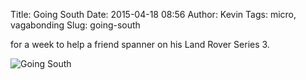Title: Going South
Date: 2015-04-18 08:56
Author: Kevin
Tags: micro, vagabonding
Slug: going-south

for a week to help a friend spanner on his Land Rover Series 3.

![Going South](https://farm9.staticflickr.com/8718/16562871454_b55c79bc40_c.jpg)